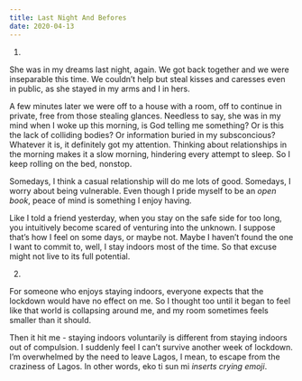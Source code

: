 ```yaml
---
title: Last Night And Befores
date: 2020-04-13
---
```


  1.
  
  She was in my dreams last night, again.
  We got back together and we were inseparable this time. We couldn’t help but steal kisses and caresses even in public, as she stayed in my arms and I in hers.
  
  A few minutes later we were off to a house with a room, off to continue in private, free from those stealing glances. Needless to say, she was in my mind when I woke up this morning, is God telling me something? Or is this the lack of colliding bodies? Or information buried in my subsconcious?
  Whatever it is, it definitely got my attention. Thinking about relationships in the morning makes it a slow morning, hindering every attempt to sleep. So I keep rolling on the bed, nonstop.

  Somedays, I think a casual relationship will do me lots of good. Somedays, I worry about being vulnerable. Even though I pride myself to be an *open book*, peace of mind is something I enjoy having.

  Like I told a friend yesterday, when you stay on the safe side for too long, you intuitively become scared of venturing into the unknown.
  I suppose that’s how I feel on some days, or maybe not. Maybe I haven’t found the one I want to commit to, well, I stay indoors most of the time. So that excuse might not live to its full potential.


  2.
  
  For someone who enjoys staying indoors, everyone expects that the lockdown would have no effect on me. So I thought too until it began to feel like that world is collapsing around me, and my room sometimes feels smaller than it should.
  
  Then it hit me - staying indoors voluntarily is different from staying indoors out of compulsion. I suddenly feel I can’t survive another week of lockdown. I’m overwhelmed by the need to leave Lagos, I mean, to escape from the craziness of Lagos. In other words, eko ti sun mi *inserts crying emoji*.